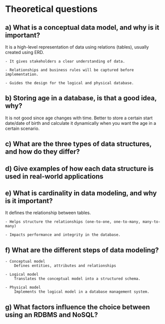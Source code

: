 # Theoretical questions

## a) What is a conceptual data model, and why is it important?

It is a high-level representation of data using relations (tables), usually created using ERD. 

    - It gives stakeholders a clear understanding of data.

    - Relationships and business rules will be captured before implementation.
    
    - Guides the design for the logical and physical database.

## b) Storing age in a database, is that a good idea, why?

It is not good since age changes with time.
Better to store a certain start date/date of birth and calculate it dynamically when you want the age in a certain scenario.

## c) What are the three types of data structures, and how do they differ?



## d) Give examples of how each data structure is used in real-world applications

## e) What is cardinality in data modeling, and why is it important?

It defines the relationship between tables.

    - Helps structure the relationships (one-to-one, one-to-many, many-to-many)

    - Impacts performance and integrity in the database.

## f) What are the different steps of data modeling?

    - Conceptual model
        Defines entities, attributes and relationships

    - Logical model
        Translates the conceptual model into a structured schema.

    - Physical model
        Implements the logical model in a database management system.

## g) What factors influence the choice between using an RDBMS and NoSQL?